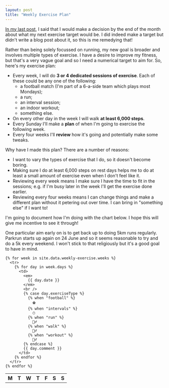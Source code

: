 ```yaml
---
layout: post
title: "Weekly Exercise Plan"
---
```


[In my last post](/2021/05/16/run30/), I said that I would make a decision by the end of the month about what my next exercise target would be. I did indeed make a target but didn't write a blog post about it, so this is me remedying that!

Rather than being solely focussed on running, my new goal is broader and involves multiple types of exercise. I have a desire to improve my fitness, but that's a very vague goal and so I need a numerical target to aim for. So, here's my exercise plan:

- Every week, I will do **3 or 4 dedicated sessions of exercise**. Each of these could be any one of the following:
  - a football match (I'm part of a 6-a-side team which plays most Mondays);
  - a run;
  - an interval session;
  - an indoor workout;
  - something else.
- On every other day in the week I will walk **at least 6,000 steps**.
- Every Sunday I'll make a **plan** of when I'm going to exercise the following week.
- Every four weeks I'll **review** how it's going and potentially make some tweaks.

Why have I made this plan? There are a number of reasons:

- I want to vary the types of exercise that I do, so it doesn't become boring.
- Making sure I do at least 6,000 steps on rest days helps me to do at least a small amount of exercise even when I don't feel like it.
- Reviewing every week means I make sure I have the time to fit in the sessions; e.g. if I'm busy later in the week I'll get the exercise done earlier.
- Reviewing every four weeks means I can change things and make a different plan without it petering out over time. I can bring in "something else" if I want to!

I'm going to document how I'm doing with the chart below. I hope this will give me incentive to see it through!

One particular aim early on is to get back up to doing 5km runs regularly. Parkrun starts up again on 24 June and so it seems reasonable to try and do a 5k every weekend. I won't stick to that religiously but it's a good goal to have in mind.

<div class="table-responsive-lg">
  <table class="table table-striped table-sm table-hover">
    <tr>
      <th>M</th>
      <th>T</th>
      <th>W</th>
      <th>T</th>
      <th>F</th>
      <th>S</th>
      <th>S</th>
    </tr>

    {% for week in site.data.weekly-exercise.weeks %}
      <tr>
        {% for day in week.days %}
          <td>
            <em>
              {{ day.date }}
            </em>
            <br />
            {% case day.exerciseType %}
              {% when "football" %}
                ⚽
              {% when "intervals" %}
                ⏱
              {% when "run" %}
                🏃‍♂️
              {% when "walk" %}
                🚶‍♂️
              {% when "workout" %}
                🏋️‍♂️
            {% endcase %}
            {{ day.comment }}
          </td>
        {% endfor %}
      </tr>
    {% endfor %}
  </table>
</div>
